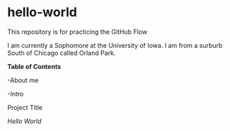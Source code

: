 # hello-world

This repository is for practicing the GitHub Flow

I am currently a Sophomore at the University of Iowa. I am from a surburb South of Chicago called Orland Park.

**Table of Contents**

-About me

-Intro

Project Title

*Hello World*
